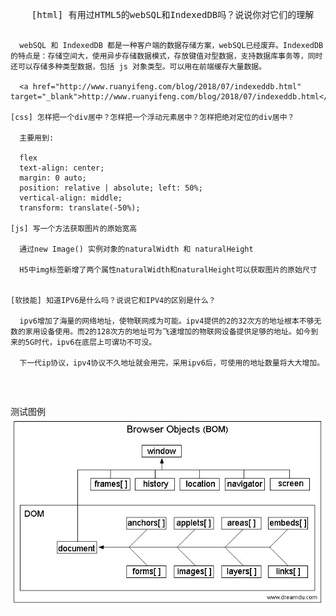 <!DOCTYPE html>
<html lang="en">
<head>
  <meta charset="UTF-8">
  <title>Title</title>
</head>
<body>
  <pre>
    [html] 有用过HTML5的webSQL和IndexedDB吗？说说你对它们的理解

      webSQL 和 IndexedDB 都是一种客户端的数据存储方案，webSQL已经废弃。IndexedDB 的特点是：存储空间大，使用异步存储数据模式，存放键值对型数据，支持数据库事务等，同时还可以存储多种类型数据，包括 js 对象类型。可以用在前端缓存大量数据。

      <a href="http://www.ruanyifeng.com/blog/2018/07/indexeddb.html" target="_blank">http://www.ruanyifeng.com/blog/2018/07/indexeddb.html</a>

    [css] 怎样把一个div居中？怎样把一个浮动元素居中？怎样把绝对定位的div居中？

      主要用到:

      flex
      text-align: center;
      margin: 0 auto;
      position: relative | absolute; left: 50%;
      vertical-align: middle;
      transform: translate(-50%);

    [js] 写一个方法获取图片的原始宽高

      通过new Image() 实例对象的naturalWidth 和 naturalHeight

      H5中img标签新增了两个属性naturalWidth和naturalHeight可以获取图片的原始尺寸


    [软技能] 知道IPV6是什么吗？说说它和IPV4的区别是什么？

      ipv6增加了海量的网络地址，使物联网成为可能。ipv4提供的2的32次方的地址根本不够无数的家用设备使用。而2的128次方的地址可为飞速增加的物联网设备提供足够的地址。如今到来的5G时代，ipv6在底层上可谓功不可没。

      下一代ip协议，ipv4协议不久地址就会用完，采用ipv6后，可使用的地址数量将大大增加。


  </pre>


  测试图例
  <img id="img" src="../assets/img/bom&dom.jpg" alt="">

</body>

<script>

  //手写

  window.onload = function () {
      let img = document.getElementById("img");
      console.log(img.naturalWidth)
      console.log(img.naturalHeight)
  }

  //实现
  function loadImageAsync(url) {
      return new Promise(function(resolve, reject) {
          var image = new Image();

          image.onload = function() {
              var obj = {
                  w: image.naturalWidth,
                  h: image.naturalHeight
              }
              resolve(obj);
          };

          image.onerror = function() {
              reject(new Error('Could not load image at ' + url));
          };
          image.src = url;
      });
  }

  loadImageAsync('../assets/img/default.png').then(res => {
      console.log('图片信息', res)
  })
  // demo

  /*
  indexedDB
  数据库：IDBDatabase 对象
  对象仓库：IDBObjectStore 对象
  索引： IDBIndex 对象
  事务： IDBTransaction 对象
  操作请求：IDBRequest 对象
  指针： IDBCursor 对象
  主键集合：IDBKeyRange 对象
  */

  var request = window.indexedDB.open('test');

  console.log(request)

  request.onsuccess = function (event) {

      db = request.result;

      console.log('数据库打开成功',db);

      var objectStore;
      if (!db.objectStoreNames.contains('person')) {
          // 主键是id，自增
          objectStore = db.createObjectStore('person', { keyPath: 'id', autoIncrement: true });

          // 新建索引，参数索引名称、索引所在的属性，unique是否包含重复的值
          objectStore.createIndex('name', 'name', { unique: false });
          objectStore.createIndex('email', 'email', { unique: true });
      }

      var r = db.transaction(['person'], 'readwrite')
          .objectStore('person')
          .add({ name: '测试', age: 38, email: 'test@example.com' });

      r.onsuccess = function (event) {
          console.log('数据写入成功');
      };

      r.onerror = function (event) {
          console.log('数据写入失败', event);
      }
  };


  //新建一张表，判断是否存在，然后新建
  request.onupgradeneeded = function (event) {
      db = event.target.result;
      var objectStore;
      if (!db.objectStoreNames.contains('person')) {
          // 主键是id，自增
          objectStore = db.createObjectStore('person', { keyPath: 'id',autoIncrement: true });

          // 新建索引，参数索引名称、索引所在的属性，unique是否包含重复的值
          objectStore.createIndex('name', 'name', { unique: false });
          objectStore.createIndex('email', 'email', { unique: true });
      }

      console.log('onupgradeneeded')
  }


  console.log(request)












</script>
</html>
